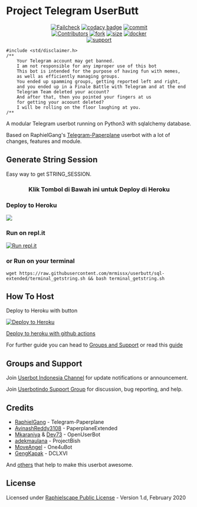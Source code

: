 # Project Telegram UserButt

<p align="center">
    <a href="https://github.com/mrmissx/UserButt/actions?query=workflow%3AFailCheck" > <img src="https://img.shields.io/github/workflow/status/mrmissx/userbutt/FailCheck/sql-extended?style=for-the-badge&logo=github-actions&logoColor=white" alt="Failcheck" /></a>
    <a href="https://www.codacy.com/manual/mrmissx/UserButt?utm_source=github.com&utm_medium=referral&utm_content=mrmissx/UserButt&utm_campaign=Badge_Grade"><img src="https://img.shields.io/codacy/grade/c460544d68334a51b84c83ce8d3a1e98?style=for-the-badge&logo=codacy" alt="codacy badge" /></a>
    <a href="https://github.com/mrmissx/UserButt/commits/sql-extended"><img src="https://img.shields.io/github/last-commit/mrmissx/userbutt/sql-extended?style=for-the-badge&logo=github" alt="commit" /></a></br>
    <a href="https://github.com/mrmissx/UserButt/graphs/contributors"><img src="https://img.shields.io/github/contributors-anon/mrmissx/userbutt?style=for-the-badge&logo=github" alt="Contributors" /></a>
    <a href="https://github.com/mrmissx/UserButt/network/members"><img src="https://img.shields.io/github/forks/mrmissx/Userbutt?label=Fork&style=for-the-badge&logo=github" alt="fork" /></a>
    <a href="https://github.com/mrmissx/UserButt"><img src="https://img.shields.io/github/repo-size/mrmissx/userbutt?style=for-the-badge&logo=github" alt="size" /></a>
    <a href="https://hub.docker.com/r/mrmiss/userbutt"> <img src="https://img.shields.io/docker/image-size/mrmiss/userbutt/latest?color=red&label=Docker%20Size&style=for-the-badge&logo=docker&logoColor=white" alt="docker" /></a></br>
    <a href="https://t.me/userbotindo"> <img src="https://img.shields.io/badge/telegram-Support_Group-blue?style=social&logo=telegram" alt="support" /></a>
</p>

```
#include <std/disclaimer.h>
/**
    Your Telegram account may get banned.
    I am not responsible for any improper use of this bot
    This bot is intended for the purpose of having fun with memes,
    as well as efficiently managing groups.
    You ended up spamming groups, getting reported left and right,
    and you ended up in a Finale Battle with Telegram and at the end
    Telegram Team deleted your account?
    And after that, then you pointed your fingers at us
    for getting your acoount deleted?
    I will be rolling on the floor laughing at you.
/**
```

A modular Telegram userbot running on Python3 with sqlalchemy database.

Based on RaphielGang's [Telegram-Paperplane](https://github.com/RaphielGang/Telegram-Paperplane) userbot with a lot of changes, features and module.

## Generate String Session

Easy way to get STRING_SESSION.

<h3 align="center">Klik Tombol di Bawah ini untuk Deploy di Heroku</h3>
<h3>Deploy to Heroku </h3>
<div>
    <a href="https://heroku.com/deploy"><img src="https://www.herokucdn.com/deploy/button.svg"></a>
</div>

### Run on repl.it

[![Run repl.it](https://img.shields.io/badge/run-string__session.py-blue?style=for-the-badge&logo=repl.it)](https://replit.com/@KeselekPermen/UserButt)

### or Run on your terminal

```
wget https://raw.githubusercontent.com/mrmissx/userbutt/sql-extended/terminal_getstring.sh && bash terminal_getstring.sh
```

## How To Host

Deploy to Heroku with button

<p><a href="https://heroku.com/deploy?template=https://github.com/mrmissx/UserButt/tree/sql-extended"> <img src="https://www.herokucdn.com/deploy/button.svg" alt="Deploy to Heroku" target="_blank" /></a></p>

[Deploy to heroku with github actions](https://github.com/mrmissx/UserButt/blob/sql-extended/helper.md)

For further guide you can head to [Groups and Support](https://github.com/mrmissx/UserButt#Groups-and-support) or read this [guide](https://telegra.ph/Host-a-Telegram-Userbot-05-07)

## Groups and Support

Join [Userbot Indonesia Channel](https://t.me/userbotindocloud) for update notifications or announcement.

Join [Userbotindo Support Group](https://t.me/userbotindo) for discussion, bug reporting, and help.

## Credits

* [RaphielGang](https://github.com/RaphielGang) - Telegram-Paperplane
* [AvinashReddy3108](https://github.com/AvinashReddy3108) - PaperplaneExtended
* [Mkaraniya](https://github.com/mkaraniya) & [Dev73](https://github.com/Devp73) - OpenUserBot
* [adekmaulana](https://github.com/adekmaulana) - ProjectBish
* [MoveAngel](https://github.com/MoveAngel) - One4uBot
* [GengKapak](https://github.com/GengKapak) - DCLXVI

And [others](https://github.com/mrmissx/UserButt/graphs/contributors) that help to make this userbot awesome.

## License

Licensed under [Raphielscape Public License](https://github.com/mrmissx/UserButt/blob/sql-extended/LICENSE) - Version 1.d, February 2020
